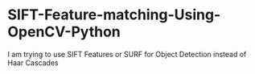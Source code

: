 # SIFT-Feature-matching-Using-OpenCV-Python

I am trying to use SIFT Features or SURF for Object Detection instead of Haar Cascades
